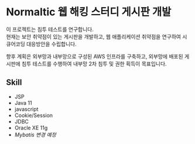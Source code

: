# Normaltic 웹 해킹 스터디 게시판 개발

이 프로젝트는 침투 테스트를 연구합니다. <br/>
현재는 보안 취약점이 있는 게시판을 개발하고, 웹 애플리케이션 취약점을 연구하여 시큐어코딩 대응방안을 수립합니다. 

향후 계획은 외부망과 내부망으로 구성된 AWS 인프라를 구축하고, 외부망에 배포된 게시판에 침투 테스트를 수행하여 내부망 2차 침투 및 권한 획득이 목표입니다.

## Skill
- JSP
- Java 11
- javascript
- Cookie/Session
- JDBC 
- Oracle XE 11g
- *Mybatis 변경 예정* 
